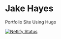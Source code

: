 # Jake Hayes
 Portfolio Site Using Hugo

[![Netlify Status](https://api.netlify.com/api/v1/badges/8e2be034-e41f-41b8-98a0-2cebf8a9f8ee/deploy-status)](https://app.netlify.com/sites/jakehayes/deploys)